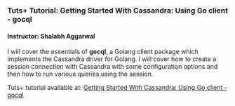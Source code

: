 ### Tuts+ Tutorial: Getting Started With Cassandra: Using Go client - gocql

#### Instructor: Shalabh Aggarwal

I will cover the essentials of **gocql**, a Golang client package which implements the Cassandra driver for Golang. I will cover how to create a session connection with Cassandra with some configuration options and then how to run various queries using the session.

Tuts+ tutorial available at: [Getting Started With Cassandra: Using Go client - gocql](http://code.tutsplus.com/tutorials/getting-started-with-cassandra-using-go-client-gocql--cms-28162)